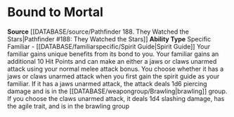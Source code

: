 ﻿---
ability_type: Specific Familiar - Spirit Guide
actions: null
frequency: null
id: '92'
name: Bound to Mortal
rarity: Common
requirement: null
rus_type_level: null
source: '[[DATABASE/source/Pathfinder 188. They Watched the Stars|Pathfinder #188:
  They Watched the Stars]]'
trait: null
type: Familiar Ability

---
# Bound to Mortal

**Source** [[DATABASE/source/Pathfinder 188. They Watched the Stars|Pathfinder #188: They Watched the Stars]]
**Ability Type** Specific Familiar - [[DATABASE/familiarspecific/Spirit Guide|Spirit Guide]]
Your familiar gains unique benefits from its bond to you. Your familiar gains an additional 10 Hit Points and can make an either a jaws or claws unarmed attack using your normal melee attack bonus. You choose whether it has a jaws or claws unarmed attack when you first gain the spirit guide as your familiar. If it has a jaws unarmed attack, the attack deals 1d6 piercing damage and is in the [[DATABASE/weapongroup/Brawling|brawling]] group. If you choose the claws unarmed attack, it deals 1d4 slashing damage, has the agile trait, and is in the brawling group